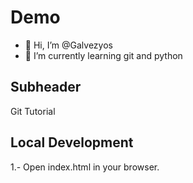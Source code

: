 # Demo
- 👋 Hi, I’m @Galvezyos
- 🌱 I’m currently learning git and python


## Subheader

Git Tutorial


## Local Development

1.- Open index.html in your browser.



<!---
Galvezyos/Galvezyos is a ✨ special ✨ repository because its `README.md` (this file) appears on your GitHub profile.
You can click the Preview link to take a look at your changes.
--->
